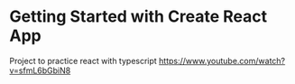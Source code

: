 # Getting Started with Create React App

Project to practice react with typescript
https://www.youtube.com/watch?v=sfmL6bGbiN8
